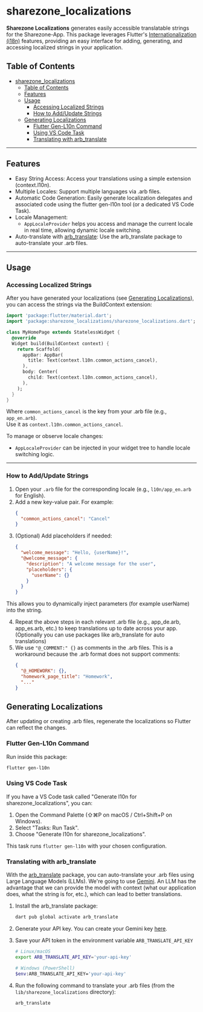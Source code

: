 # sharezone_localizations

**Sharezone Localizations** generates easily accessible translatable strings for the Sharezone-App. This package leverages Flutter's [Internationalization (i18n)](https://docs.flutter.dev/development/accessibility-and-localization/internationalization) features, providing an easy interface for adding, generating, and accessing localized strings in your application.

## Table of Contents

- [sharezone\_localizations](#sharezone_localizations)
  - [Table of Contents](#table-of-contents)
  - [Features](#features)
  - [Usage](#usage)
    - [Accessing Localized Strings](#accessing-localized-strings)
    - [How to Add/Update Strings](#how-to-addupdate-strings)
  - [Generating Localizations](#generating-localizations)
    - [Flutter Gen-L10n Command](#flutter-gen-l10n-command)
    - [Using VS Code Task](#using-vs-code-task)
    - [Translating with arb\_translate](#translating-with-arb_translate)

---

## Features

- Easy String Access: Access your translations using a simple extension (context.l10n).
- Multiple Locales: Support multiple languages via .arb files.
- Automatic Code Generation: Easily generate localization delegates and associated code using the flutter gen-l10n tool (or a dedicated VS Code Task).
- Locale Management:
  - `AppLocaleProvider` helps you access and manage the current locale in real time, allowing dynamic locale switching.
- Auto-translate with [arb_translate](https://pub.dev/packages/arb_translate): Use the arb_translate package to auto-translate your .arb files.

---

## Usage

### Accessing Localized Strings

After you have generated your localizations (see [Generating Localizations](#generating-localizations)), you can access the strings via the BuildContext extension:

```dart
import 'package:flutter/material.dart';
import 'package:sharezone_localizations/sharezone_localizations.dart';

class MyHomePage extends StatelessWidget {
  @override
  Widget build(BuildContext context) {
    return Scaffold(
      appBar: AppBar(
        title: Text(context.l10n.common_actions_cancel),
      ),
      body: Center(
        child: Text(context.l10n.common_actions_cancel),
      ),
    );
  }
}
```

Where `common_actions_cancel` is the key from your .arb file (e.g., `app_en.arb`).  
Use it as `context.l10n.common_actions_cancel`.

To manage or observe locale changes:

- `AppLocaleProvider` can be injected in your widget tree to handle locale switching logic.

---

### How to Add/Update Strings

1. Open your `.arb` file for the corresponding locale (e.g., `l10n/app_en.arb` for English).
2. Add a new key-value pair. For example:
   ```json
   {
     "common_actions_cancel": "Cancel"
   }
   ```
3. (Optional) Add placeholders if needed:
   ```json
   {
     "welcome_message": "Hello, {userName}!",
     "@welcome_message": {
       "description": "A welcome message for the user",
       "placeholders": {
         "userName": {}
       }
     }
   }
   ```

This allows you to dynamically inject parameters (for example userName) into the string.

4. Repeat the above steps in each relevant .arb file (e.g., app_de.arb, app_es.arb, etc.) to keep translations up to date across your app. (Optionally you can use packages like arb_translate for auto translations)
5. We use `"@_COMMENT:" {}` as comments in the .arb files. This is a workaround because the .arb format does not support comments:
    ```json
    {
      "@_HOMEWORK": {},
      "homework_page_title": "Homework",
      "..."
    }
    ```

## Generating Localizations

After updating or creating .arb files, regenerate the localizations so Flutter can reflect the changes.

### Flutter Gen-L10n Command

Run inside this package:

```bash
flutter gen-l10n
```

### Using VS Code Task

If you have a VS Code task called "Generate l10n for sharezone_localizations", you can:

1. Open the Command Palette (⇧⌘P on macOS / Ctrl+Shift+P on Windows).
2. Select "Tasks: Run Task".
3. Choose "Generate l10n for sharezone_localizations".

This task runs `flutter gen-l10n` with your chosen configuration.

### Translating with arb_translate

With the [arb_translate](https://pub.dev/packages/arb_translate) package, you can auto-translate your .arb files using
Large Language Models (LLMs). We're going to use [Gemini](https://deepmind.google/technologies/gemini/). An LLM has the advantage that we can provide the model with context (what our application does, what the string is for, etc.), which can lead to better translations.

1. Install the arb_translate package:

   ```bash
   dart pub global activate arb_translate
   ```

2. Generate your API key. You can create your Gemini key [here](https://makersuite.google.com/app/apikey).
3. Save your API token in the environment variable `ARB_TRANSLATE_API_KEY`
  
   ```bash
   # Linux/macOS
   export ARB_TRANSLATE_API_KEY='your-api-key'
   
   # Windows (PowerShell)
   $env:ARB_TRANSLATE_API_KEY='your-api-key'
   ```

4. Run the following command to translate your .arb files (from the `lib/sharezone_localizations` directory):

   ```bash
   arb_translate
   ```